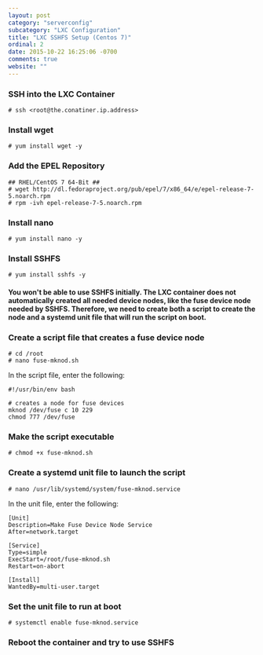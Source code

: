 ```yaml
---
layout: post
category: "serverconfig"
subcategory: "LXC Configuration"
title: "LXC SSHFS Setup (Centos 7)"
ordinal: 2
date: 2015-10-22 16:25:06 -0700
comments: true
website: ""
---
```

<!--break-->

### SSH into the LXC Container
    # ssh <root@the.conatiner.ip.address>

### Install wget
    # yum install wget -y

### Add the EPEL Repository
    ## RHEL/CentOS 7 64-Bit ##
    # wget http://dl.fedoraproject.org/pub/epel/7/x86_64/e/epel-release-7-5.noarch.rpm
    # rpm -ivh epel-release-7-5.noarch.rpm

### Install nano
    # yum install nano -y

### Install SSHFS
    # yum install sshfs -y

#### You won't be able to use SSHFS initially. The LXC container does not automatically created all needed device nodes, like the fuse device node needed by SSHFS. Therefore, we need to create both a script to create the node and a systemd unit file that will run the script on boot.

### Create a script file that creates a fuse device node
    # cd /root
    # nano fuse-mknod.sh
In the script file, enter the following:

    #!/usr/bin/env bash

    # creates a node for fuse devices
    mknod /dev/fuse c 10 229
    chmod 777 /dev/fuse

### Make the script executable
    # chmod +x fuse-mknod.sh

### Create a systemd unit file to launch the script
    # nano /usr/lib/systemd/system/fuse-mknod.service
In the unit file, enter the following:

    [Unit]
    Description=Make Fuse Device Node Service
    After=network.target

    [Service]
    Type=simple
    ExecStart=/root/fuse-mknod.sh
    Restart=on-abort

    [Install]
    WantedBy=multi-user.target

### Set the unit file to run at boot
    # systemctl enable fuse-mknod.service

### Reboot the container and try to use SSHFS
